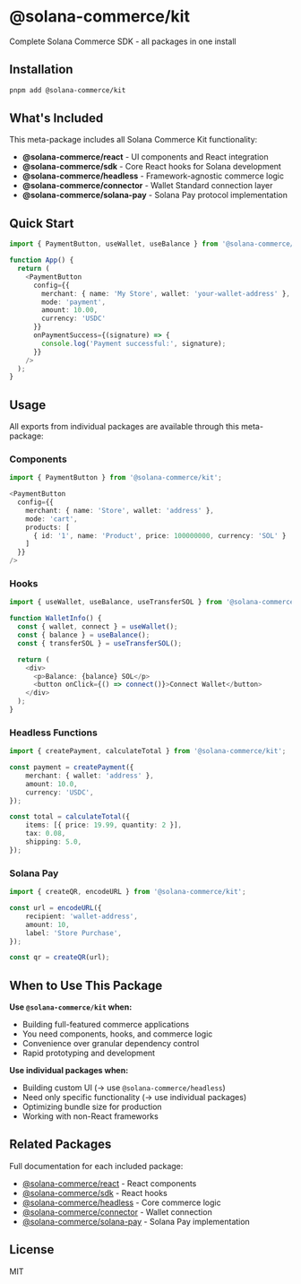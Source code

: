 # @solana-commerce/kit

Complete Solana Commerce SDK - all packages in one install

<!-- TODO: Add npm version badge when published -->

## Installation

```bash
pnpm add @solana-commerce/kit
```

## What's Included

This meta-package includes all Solana Commerce Kit functionality:

- **@solana-commerce/react** - UI components and React integration
- **@solana-commerce/sdk** - Core React hooks for Solana development
- **@solana-commerce/headless** - Framework-agnostic commerce logic
- **@solana-commerce/connector** - Wallet Standard connection layer
- **@solana-commerce/solana-pay** - Solana Pay protocol implementation

## Quick Start

```typescript
import { PaymentButton, useWallet, useBalance } from '@solana-commerce/kit';

function App() {
  return (
    <PaymentButton
      config={{
        merchant: { name: 'My Store', wallet: 'your-wallet-address' },
        mode: 'payment',
        amount: 10.00,
        currency: 'USDC'
      }}
      onPaymentSuccess={(signature) => {
        console.log('Payment successful:', signature);
      }}
    />
  );
}
```

## Usage

All exports from individual packages are available through this meta-package:

### Components

```typescript
import { PaymentButton } from '@solana-commerce/kit';

<PaymentButton
  config={{
    merchant: { name: 'Store', wallet: 'address' },
    mode: 'cart',
    products: [
      { id: '1', name: 'Product', price: 100000000, currency: 'SOL' }
    ]
  }}
/>
```

### Hooks

```typescript
import { useWallet, useBalance, useTransferSOL } from '@solana-commerce/kit';

function WalletInfo() {
  const { wallet, connect } = useWallet();
  const { balance } = useBalance();
  const { transferSOL } = useTransferSOL();

  return (
    <div>
      <p>Balance: {balance} SOL</p>
      <button onClick={() => connect()}>Connect Wallet</button>
    </div>
  );
}
```

### Headless Functions

```typescript
import { createPayment, calculateTotal } from '@solana-commerce/kit';

const payment = createPayment({
    merchant: { wallet: 'address' },
    amount: 10.0,
    currency: 'USDC',
});

const total = calculateTotal({
    items: [{ price: 19.99, quantity: 2 }],
    tax: 0.08,
    shipping: 5.0,
});
```

### Solana Pay

```typescript
import { createQR, encodeURL } from '@solana-commerce/kit';

const url = encodeURL({
    recipient: 'wallet-address',
    amount: 10,
    label: 'Store Purchase',
});

const qr = createQR(url);
```

## When to Use This Package

**Use `@solana-commerce/kit` when:**

- Building full-featured commerce applications
- You need components, hooks, and commerce logic
- Convenience over granular dependency control
- Rapid prototyping and development

**Use individual packages when:**

- Building custom UI (→ use `@solana-commerce/headless`)
- Need only specific functionality (→ use individual packages)
- Optimizing bundle size for production
- Working with non-React frameworks

## Related Packages

Full documentation for each included package:

- [@solana-commerce/react](../react) - React components
- [@solana-commerce/sdk](../sdk) - React hooks
- [@solana-commerce/headless](../headless) - Core commerce logic
- [@solana-commerce/connector](../connector) - Wallet connection
- [@solana-commerce/solana-pay](../solana-pay) - Solana Pay implementation

## License

MIT

